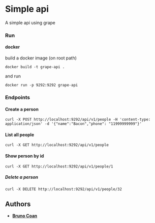 # Simple api

A simple api using grape

### Run

#### docker

build a docker image (on root path)

```docker build -t grape-api . ```

and run

``` docker run -p 9292:9292 grape-api ```


### Endpoints

#### Create a person

``` curl -X POST http://localhost:9292/api/v1/people -H 'content-type: application/json' -d '{"name":"Bacon","phone": "11999999999"}' ```

#### List all people

``` curl -X GET http://localhost:9292/api/v1/people ```

#### Show person by id

``` curl -X GET http://localhost:9292/api/v1/people/1 ```

##### Delete a person

```curl -X DELETE http://localhost:9292/api/v1/people/32```


## Authors

* [**Bruno Coan**](https://github.com/bcoan)
